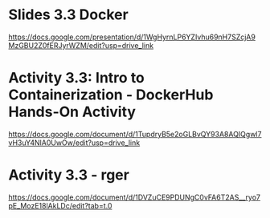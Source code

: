 # Slides 3.3 Docker
https://docs.google.com/presentation/d/1WgHyrnLP6YZIvhu69nH7SZcjA9MzGBU2Z0fERJyrWZM/edit?usp=drive_link

# Activity 3.3: Intro to Containerization - DockerHub Hands-On Activity
https://docs.google.com/document/d/1TupdryB5e2oGLBvQY93A8AQIQgwl7vH3uY4NlA0UwOw/edit?usp=drive_link

# Activity 3.3 - rger
https://docs.google.com/document/d/1DVZuCE9PDUNgC0vFA6T2AS__ryo7pE_MozE18lAkLDc/edit?tab=t.0
